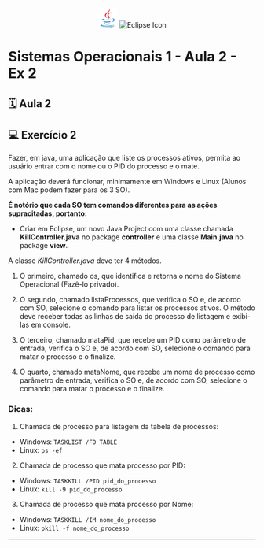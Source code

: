 <p align="center">
  <img src="https://raw.githubusercontent.com/devicons/devicon/master/icons/java/java-original.svg" alt="Java Icon" height="40" width="40">
  <img src="https://cdn.jsdelivr.net/gh/devicons/devicon/icons/eclipse/eclipse-original.svg" alt="Eclipse Icon" height="40" width="40">
</p>

# Sistemas Operacionais 1 - Aula 2 - Ex 2

## 🗓️ Aula 2

## 💻 Exercício 2

Fazer, em java, uma aplicação que liste os processos ativos, permita ao usuário entrar com o nome ou o PID do processo e o mate.

A aplicação deverá funcionar, minimamente em Windows e Linux (Alunos com Mac podem fazer para os 3 SO).

**É notório que cada SO tem comandos diferentes para as ações supracitadas, portanto:**

- Criar em Eclipse, um novo Java Project com uma classe chamada **KillController.java** no package **controller** e uma classe **Main.java** no package **view**.

A classe *KillController.java* deve ter 4 métodos.

1) O primeiro, chamado os, que identifica e retorna o nome do Sistema Operacional (Fazê-lo privado).

2) O segundo, chamado listaProcessos, que verifica o SO e, de acordo com SO, selecione o comando para listar os processos ativos. O método deve receber todas as linhas de saída do processo de listagem e exibi-las em console.

3) O terceiro, chamado mataPid, que recebe um PID como parâmetro de entrada, verifica o SO e, de acordo com SO, selecione o comando para matar o processo e o finalize.

4) O quarto, chamado mataNome, que recebe um nome de processo como parâmetro de entrada, verifica o SO e, de acordo com SO, selecione o comando para matar o processo e o finalize.

### Dicas:

1) Chamada de processo para listagem da tabela de processos:
- Windows: ```TASKLIST /FO TABLE```
- Linux: ```ps -ef```

2) Chamada de processo que mata processo por PID:
- Windows: ```TASKKILL /PID pid_do_processo```
- Linux: ```kill -9 pid_do_processo```

3) Chamada de processo que mata processo por Nome:
- Windows: ```TASKKILL /IM nome_do_processo```
- Linux: ```pkill -f nome_do_processo```
---
